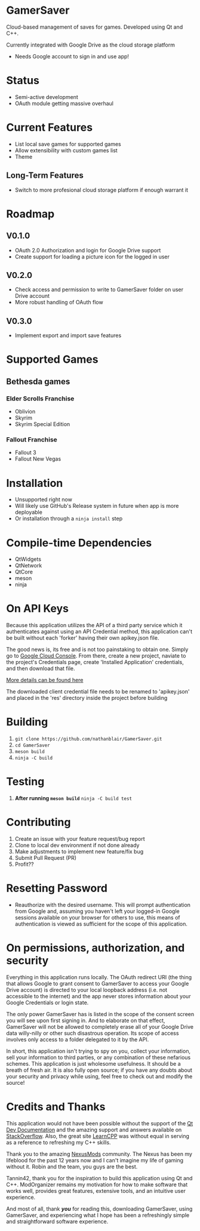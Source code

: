 # GamerSaver
Cloud-based management of saves for games. Developed using Qt and C++.

Currently integrated with Google Drive as the cloud storage platform
* Needs Google account to sign in and use app!

# Status
* Semi-active development
* OAuth module getting massive overhaul

# Current Features
* List local save games for supported games
* Allow extensibility with custom games list
* Theme

## Long-Term Features
* Switch to more profesional cloud storage platform if enough warrant it

# Roadmap
## V0.1.0
* OAuth 2.0 Authorization and login for Google Drive support
* Create support for loading a picture icon for the logged in user

## V0.2.0
* Check access and permission to write to GamerSaver folder on user Drive account
* More robust handling of OAuth flow

## V0.3.0
* Implement export and import save features

# Supported Games
## Bethesda games
### Elder Scrolls Franchise
* Oblivion
* Skyrim
* Skyrim Special Edition

### Fallout Franchise
* Fallout 3
* Fallout New Vegas

# Installation
* Unsupported right now
* Will likely use GitHub's Release system in future when app is more deployable
* Or installation through a `ninja install` step

# Compile-time Dependencies
* QtWidgets
* QtNetwork
* QtCore
* meson
* ninja

# On API Keys
Because this application utilizes the API of a third party service which it authenticates against using an API Credential method, this application can't be built without each 'forker' having their own apikey.json file.

The good news is, its free and is not too painstaking to obtain one. Simply go to [Google Cloud Console](https://console.cloud.google.com). From there, create a new project, naviate to the project's Credentials page, create 'Installed Application' credentials, and then download that file.

[More details can be found here](https://developers.google.com/identity/protocols/OAuth2InstalledApp#enable-apis)

The downloaded client credential file needs to be renamed to 'apikey.json' and placed in the 'res' directory inside the project before building

# Building
1. `git clone https://github.com/nathanblair/GamerSaver.git`
2. `cd GamerSaver`
3. `meson build`
4. `ninja -C build`

# Testing
1. **After running `meson build`** `ninja -C build test`

# Contributing
1. Create an issue with your feature request/bug report
2. Clone to local dev environment if not done already
3. Make adjustments to implement new feature/fix bug
4. Submit Pull Request (PR)
5. Profit??

# Resetting Password
* Reauthorize with the desired username. This will prompt authentication from Google and, assuming you haven't left your logged-in Google sessions available on your browser for others to use, this means of authentication is viewed as sufficient for the scope of this application.

# On permissions, authorization, and security
Everything in this application runs locally. The OAuth redirect URI (the thing that allows Google to grant consent to GamerSaver to access your Google Drive account) is directed to your local loopback address (i.e. not accessible to the internet) and the app never stores information about your Google Credentials or login state.

The only power GamerSaver has is listed in the scope of the consent screen you will see upon first signing in. And to elaborate on that effect, GamerSaver will not be allowed to completely erase all of your Google Drive data willy-nilly or other such disastrous operation. Its scope of access involves only access to a folder delegated to it by the API.

In short, this application isn't trying to spy on you, collect your information, sell your information to third parties, or any combination of these nefarious schemes. This application is just wholesome usefulness. It should be a breath of fresh air. It is also fully open source; if you have any doubts about your security and privacy while using, feel free to check out and modify the source!

# Credits and Thanks
This application would not have been possible without the support of the [Qt Dev Documentation](http://doc.qt.io/) and the amazing support and answers available on [StackOverflow](https://stackoverflow.com/questions/tagged/c%2B%2B). Also, the great site [LearnCPP](http://www.learncpp.com/) was without equal in serving as a reference to refreshing my C++ skills.

Thank you to the amazing [NexusMods](http://www.nexusmods.com/games/?) community. The Nexus has been my lifeblood for the past 12 years now and I can't imagine my life of gaming without it. Robin and the team, you guys are the best.

Tannin42, thank you for the inspiration to build this application using Qt and C++. ModOrganizer remains my motivation for how to make software that works well, provides great features, extensive tools, and an intuitive user experience.

And most of all, thank ***you*** for reading this, downloading GamerSaver, using GamerSaver, and experiencing what I hope has been a refreshingly simple and straightforward software experience.

